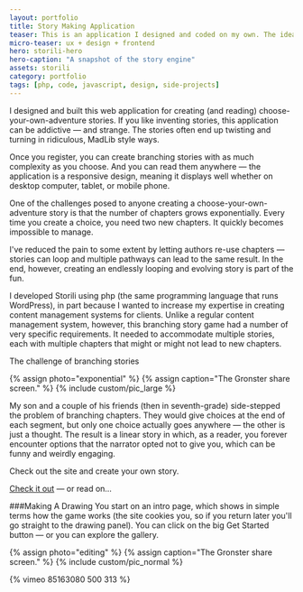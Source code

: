```yaml
---
layout: portfolio
title: Story Making Application
teaser: This is an application I designed and coded on my own. The idea is that up to three people can share in creating a single drawing without seeing what the other participants have done until the end.
micro-teaser: ux + design + frontend
hero: storili-hero
hero-caption: "A snapshot of the story engine"
assets: storili
category: portfolio
tags: [php, code, javascript, design, side-projects]
---
```


I designed and built this web application for creating (and reading) choose-your-own-adventure 
stories. If you like inventing stories, this application can be addictive — and strange. 
The stories often end up twisting and turning in ridiculous, MadLib style ways.

Once you register, you can create branching stories with as much complexity as you choose. 
And you can read them anywhere — the application is a responsive design, meaning it displays 
well whether on desktop computer, tablet, or mobile phone.

One of the challenges posed to anyone creating a choose-your-own-adventure story is 
that the number of chapters grows exponentially. Every time you create a choice, you need 
two new chapters. It quickly becomes impossible to manage.
 
I've reduced the pain to some extent by letting authors re-use chapters — stories can loop and multiple pathways can lead to the same result. 
In the end, however, creating an endlessly looping and evolving story is part of the fun.

I developed Storili using php (the same programming language that runs WordPress), 
in part because I wanted to increase my expertise in creating content management systems 
for clients. Unlike a regular content management system, however, this branching story 
game had a number of very specific requirements. It needed to accommodate multiple stories, 
each with multiple chapters that might or might not lead to new chapters.

The challenge of branching stories

{% assign photo="exponential" %}
{% assign caption="The Gronster share screen." %}
{% include custom/pic_large %}


My son and a couple of his friends (then in seventh-grade) side-stepped the problem of 
branching chapters. They would give choices at the end of 
each segment, but only one choice actually goes anywhere — the other is just a thought. 
The result is a linear story in which, 
as a reader, you forever encounter options that the narrator opted not to give you, which
 can be funny and weirdly engaging.

Check out the site and create your own story. 

[Check it out](http://storyengine.adamkiryk.com) — or read on...

###Making A Drawing
You start on an intro page, which shows in simple terms how the game works (the site cookies you, so if you return later you'll go straight to the drawing panel). You can click on the big Get Started button — or you can explore the gallery.

{% assign photo="editing" %}
{% assign caption="The Gronster share screen." %}
{% include custom/pic_normal %}

{% vimeo 85163080 500 313 %}

